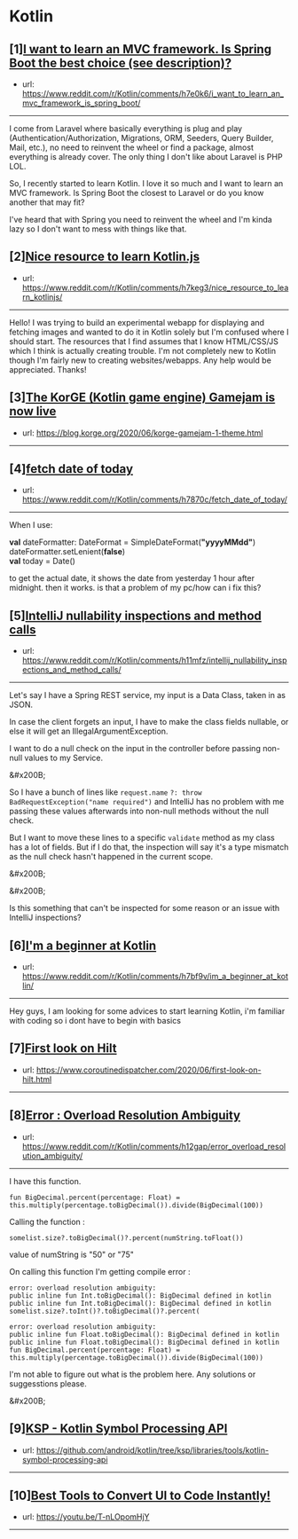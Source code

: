 # Kotlin
## [1][I want to learn an MVC framework. Is Spring Boot the best choice (see description)?](https://www.reddit.com/r/Kotlin/comments/h7e0k6/i_want_to_learn_an_mvc_framework_is_spring_boot/)
- url: https://www.reddit.com/r/Kotlin/comments/h7e0k6/i_want_to_learn_an_mvc_framework_is_spring_boot/
---
I come from Laravel where basically everything is plug and play (Authentication/Authorization, Migrations, ORM, Seeders, Query Builder, Mail, etc.), no need to reinvent the wheel or find a package, almost everything is already cover. The only thing I don't like about Laravel is PHP LOL.

So, I recently started to learn Kotlin. I love it so much and I want to learn an MVC framework. Is Spring Boot the closest to Laravel or do you know another that may fit?

I've heard that with Spring you need to reinvent the wheel and I'm kinda lazy so I don't want to mess with things like that.
## [2][Nice resource to learn Kotlin.js](https://www.reddit.com/r/Kotlin/comments/h7keg3/nice_resource_to_learn_kotlinjs/)
- url: https://www.reddit.com/r/Kotlin/comments/h7keg3/nice_resource_to_learn_kotlinjs/
---
Hello! I was trying to build an experimental webapp for displaying and fetching images and wanted to do it in Kotlin solely but I'm confused where I should start. The resources that I find assumes that I know HTML/CSS/JS which I think is actually creating trouble.
I'm not completely new to Kotlin though I'm fairly new to creating websites/webapps.
Any help would be appreciated. Thanks!
## [3][The KorGE (Kotlin game engine) Gamejam is now live](https://www.reddit.com/r/Kotlin/comments/h7ixxb/the_korge_kotlin_game_engine_gamejam_is_now_live/)
- url: https://blog.korge.org/2020/06/korge-gamejam-1-theme.html
---

## [4][fetch date of today](https://www.reddit.com/r/Kotlin/comments/h7870c/fetch_date_of_today/)
- url: https://www.reddit.com/r/Kotlin/comments/h7870c/fetch_date_of_today/
---
When I use:

**val** dateFormatter: DateFormat = SimpleDateFormat(**"yyyyMMdd"**)  
dateFormatter.setLenient(**false**)  
**val** today = Date()

to get the actual date, it shows the date from yesterday 1 hour after midnight. then it works. is that a problem of my pc/how can i fix this?
## [5][IntelliJ nullability inspections and method calls](https://www.reddit.com/r/Kotlin/comments/h11mfz/intellij_nullability_inspections_and_method_calls/)
- url: https://www.reddit.com/r/Kotlin/comments/h11mfz/intellij_nullability_inspections_and_method_calls/
---
Let's say I have a Spring REST service, my input is a Data Class, taken in as JSON.

In case the client forgets an input, I have to make the class fields nullable, or else it will get an IllegalArgumentException. 

I want to do a null check on the input in the controller before passing non-null values to my Service. 

&amp;#x200B;

So I have a bunch of lines like `request.name` `?: throw BadRequestException("name required")`   and IntelliJ has no problem with me passing these values afterwards into non-null methods without the null check.

But I want to move these lines to a specific `validate` method as my class has a lot of fields. But if I do that, the inspection will say it's a type mismatch as the null check hasn't happened in the current scope.

&amp;#x200B;

&amp;#x200B;

Is this something that can't be inspected for some reason or an issue with IntelliJ inspections?
## [6][I'm a beginner at Kotlin](https://www.reddit.com/r/Kotlin/comments/h7bf9v/im_a_beginner_at_kotlin/)
- url: https://www.reddit.com/r/Kotlin/comments/h7bf9v/im_a_beginner_at_kotlin/
---
Hey guys, I am looking for some advices to start learning Kotlin, i'm familiar with coding so i dont have to begin with basics
## [7][First look on Hilt](https://www.reddit.com/r/Kotlin/comments/h15tj3/first_look_on_hilt/)
- url: https://www.coroutinedispatcher.com/2020/06/first-look-on-hilt.html
---

## [8][Error : Overload Resolution Ambiguity](https://www.reddit.com/r/Kotlin/comments/h12gap/error_overload_resolution_ambiguity/)
- url: https://www.reddit.com/r/Kotlin/comments/h12gap/error_overload_resolution_ambiguity/
---
I have this function.

    fun BigDecimal.percent(percentage: Float) = this.multiply(percentage.toBigDecimal()).divide(BigDecimal(100))

Calling the function :

    somelist.size?.toBigDecimal()?.percent(numString.toFloat())

value of numString is "50" or "75"

On calling this function I'm getting compile error :

    error: overload resolution ambiguity:
    public inline fun Int.toBigDecimal(): BigDecimal defined in kotlin
    public inline fun Int.toBigDecimal(): BigDecimal defined in kotlin
    somelist.size?.toInt()?.toBigDecimal()?.percent(
    
    error: overload resolution ambiguity:
    public inline fun Float.toBigDecimal(): BigDecimal defined in kotlin
    public inline fun Float.toBigDecimal(): BigDecimal defined in kotlin
    fun BigDecimal.percent(percentage: Float) = this.multiply(percentage.toBigDecimal()).divide(BigDecimal(100))

I'm not able to figure out what is the problem here. Any solutions or suggesstions please.

&amp;#x200B;
## [9][KSP - Kotlin Symbol Processing API](https://www.reddit.com/r/Kotlin/comments/h0gdth/ksp_kotlin_symbol_processing_api/)
- url: https://github.com/android/kotlin/tree/ksp/libraries/tools/kotlin-symbol-processing-api
---

## [10][Best Tools to Convert UI to Code Instantly!](https://www.reddit.com/r/Kotlin/comments/h140u7/best_tools_to_convert_ui_to_code_instantly/)
- url: https://youtu.be/T-nLOpomHjY
---

